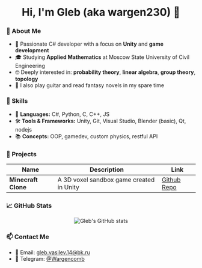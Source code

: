 <h1 align="center">Hi, I'm Gleb (aka wargen230) 👋</h1>

### 🎯 About Me
- 🧠 Passionate C# developer with a focus on **Unity** and **game development**
- 🎓 Studying **Applied Mathematics** at Moscow State University of Civil Engineering
- 🤓 Deeply interested in: **probability theory**, **linear algebra**, **group theory**, **topology**
- 🎸 I also play guitar and read fantasy novels in my spare time

### 💼 Skills
- 🧩 **Languages:** C#, Python, С, C++, JS
- 🛠 **Tools & Frameworks:** Unity, Git, Visual Studio, Blender (basic), Qt, nodejs
- 📚 **Concepts:** OOP, gamedev, custom physics, restful API

### 🚀 Projects
| Name | Description | Link |
|------|-------------|------|
| **Minecraft Clone** | A 3D voxel sandbox game created in Unity | [Github Repo](https://github.com/wargen230/MinecraftCloneUnity) |

### 📈 GitHub Stats
<p align="center">
  <img src="https://github-readme-stats.vercel.app/api?username=wargen230&show_icons=true&theme=tokyonight" alt="Gleb's GitHub stats"/>
</p>

### 📫 Contact Me
- 📧 Email: gleb.vasilev.14@bk.ru
- 💬 Telegram: [@Wargencomb](https://t.me/Wargencomb)
